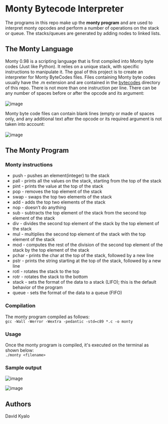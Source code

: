 # Monty Bytecode Interpreter
The programs in this repo make up the **monty program** and are used to interpret monty opcodes and perform a number of operations on the stack or queue. The stacks/queues are generated by adding nodes to linked lists.

## The Monty Language
Monty 0.98 is a scripting language that is first compiled into Monty byte codes (Just like Python). It relies on a unique stack, with specific instructions to manipulate it. The goal of this project is to create an interpreter for Monty ByteCodes files.
Files containing Monty byte codes usually have the .m extension and are contained in the [bytecodes](https://github.com/devmutinda/monty/tree/main/bytecodes) directory of this repo. There is not more than one instruction per line. There can be any number of spaces before or after the opcode and its argument:\
\
![image](https://user-images.githubusercontent.com/96857630/174581224-7f3c44be-0bcf-4981-aa78-1f2d8ca2b0b4.png)


Monty byte code files can contain blank lines (empty or made of spaces only, and any additional text after the opcode or its required argument is not taken into account:\
\
![image](https://user-images.githubusercontent.com/96857630/174581334-7d65879d-26dd-4c69-b8cb-79ecd23e0e9a.png)


## The Monty Program
### Monty instructions
* push <int>  - pushes an element(integer) to the stack
* pall - prints all the values on the stack, starting from the top of the stack
* pint - prints the value at the top of the stack
* pop - removes the top element of the stack
* swap - swaps the top two elements of the stack
* add - adds the top two elements of the stack
* nop - doesn’t do anything
* sub - subtracts the top element of the stack from the second top element of the stack
* div - divides the second top element of the stack by the top element of the stack
* mul - multiplies the second top element of the stack with the top element of the stack
* mod - computes the rest of the division of the second top element of the stack by the top element of the stack
* pchar - prints the char at the top of the stack, followed by a new line
* pstr - prints the string starting at the top of the stack, followed by a new line
* rotl - rotates the stack to the top
* rotr - rotates the stack to the bottom
* stack - sets the format of the data to a stack (LIFO); this is the default behavior of the program
* queue - sets the format of the data to a queue (FIFO)

### Compilation
The monty program compiled as follows:\
`gcc -Wall -Werror -Wextra -pedantic -std=c89 *.c -o monty`

### Usage
Once the monty program is compiled, it's executed on the terminal as shown below:\
`./monty <filename>`

### Sample output
 ![image](https://user-images.githubusercontent.com/96857630/174581714-aeb037a4-06f4-417c-bf17-476a573bff30.png)

![image](https://user-images.githubusercontent.com/96857630/174581819-396f9712-9400-42a3-900f-1fc7f27fde59.png)

## Authors
David Kyalo
 
